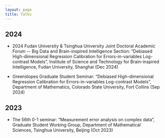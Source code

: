 ```yaml
---
layout: page
title: Talks
---
```


## 2024 ##

- 2024 Fudan University & Tsinghua University Joint Doctoral Academic Forum -- Big Data and Brain-inspired Intelligence Section: “Debiased High-dimensional Regression Calibration for Errors-in-variables Log-contrast Models”, Institute of Science and Technology for Brain-inspired Intelligence, Fudan University, Shanghai (Dec 2024)

- Greenslopes Graduate Student Seminar: “Debiased High-dimensional Regression Calibration for Errors-in-variables Log-contrast Models”, Department of Mathematics, Colorado State University, Fort Collins (Sep 2024)
  
## 2023 ##

- The 56th 0-1 seminar: “Measurement error analysis on complex data”, Graduate Student Working Group, Department of Mathematical Sciences, Tsinghua University, Beijing (Oct 2023)
